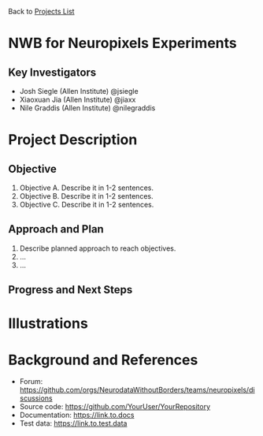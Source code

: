 Back to [Projects List](../../README.md#ProjectsList)

# NWB for Neuropixels Experiments

## Key Investigators

- Josh Siegle (Allen Institute) @jsiegle
- Xiaoxuan Jia (Allen Institute) @jiaxx
- Nile Graddis (Allen Institute) @nilegraddis

# Project Description

<!-- Add a short paragraph describing the project. -->

## Objective

1. Objective A. Describe it in 1-2 sentences.
1. Objective B. Describe it in 1-2 sentences.
1. Objective C. Describe it in 1-2 sentences.

## Approach and Plan

1. Describe planned approach to reach objectives.
1. ...
1. ...

## Progress and Next Steps

<!--Describe progress and next steps in a few bullet points as you are making progress.-->

# Illustrations

<!--Add pictures and links to videos that demonstrate what has been accomplished.-->

<!--![Description of picture](Example2.jpg)-->

<!--![Some more images](Example2.jpg)-->

# Background and References

<!--Use this space for information that may help people better understand your project, like links to papers, source code, or data.-->

- Forum: https://github.com/orgs/NeurodataWithoutBorders/teams/neuropixels/discussions
- Source code: https://github.com/YourUser/YourRepository
- Documentation: https://link.to.docs
- Test data: https://link.to.test.data

